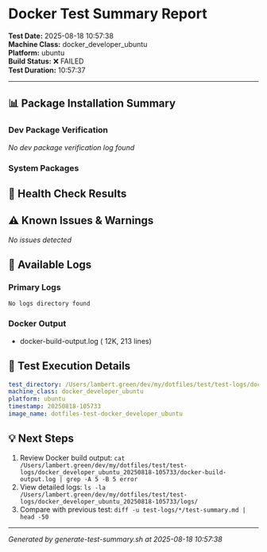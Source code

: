 # Docker Test Summary Report

**Test Date:** 2025-08-18 10:57:38  
**Machine Class:** docker_developer_ubuntu  
**Platform:** ubuntu  
**Build Status:** ❌ FAILED  
**Test Duration:** 10:57:37

---

## 📊 Package Installation Summary

### Dev Package Verification

*No dev package verification log found*

### System Packages

## 🏥 Health Check Results

## ⚠️ Known Issues & Warnings

*No issues detected*

## 📁 Available Logs

### Primary Logs
```
No logs directory found
```

### Docker Output
- docker-build-output.log ( 12K, 213 lines)

## 🔧 Test Execution Details

```yaml
test_directory: /Users/lambert.green/dev/my/dotfiles/test/test-logs/docker_developer_ubuntu_20250818-105733
machine_class: docker_developer_ubuntu
platform: ubuntu
timestamp: 20250818-105733
image_name: dotfiles-test-docker_developer_ubuntu
```

## 💡 Next Steps

1. Review Docker build output: `cat /Users/lambert.green/dev/my/dotfiles/test/test-logs/docker_developer_ubuntu_20250818-105733/docker-build-output.log | grep -A 5 -B 5 error`
2. View detailed logs: `ls -la /Users/lambert.green/dev/my/dotfiles/test/test-logs/docker_developer_ubuntu_20250818-105733/logs/`
3. Compare with previous test: `diff -u test-logs/*/test-summary.md | head -50`

---
*Generated by generate-test-summary.sh at 2025-08-18 10:57:38*
